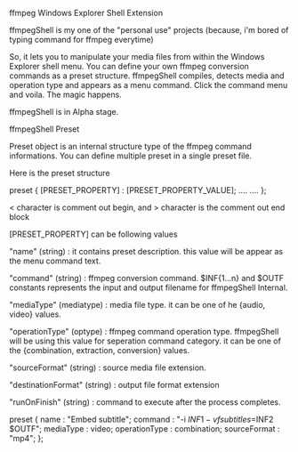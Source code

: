 ffmpeg Windows Explorer Shell Extension

ffmpegShell is my one of the "personal use" projects (because, i'm bored of typing command for ffmpeg everytime) 

So, it lets you to manipulate your media files from within the Windows Explorer shell menu.  You can define your own ffmpeg conversion commands as a preset structure. ffmpegShell compiles, detects media and operation type and appears as a menu command. Click the command menu and voila. The magic happens.

ffmpegShell is in Alpha stage. 


ffmpegShell Preset

Preset object is an internal structure type of the ffmpeg command informations.
You can define multiple preset in a single preset file.

Here is the preset structure



preset 
{
	[PRESET_PROPERTY] : [PRESET_PROPERTY_VALUE];
	 ....
	 ....
};

< character is comment out begin, and > character is the comment out end block

[PRESET_PROPERTY] can be following values

"name" (string) : it contains preset description. this value will be appear as the menu command text.

"command" (string) : ffmpeg conversion command. $INF{1...n} and $OUTF constants represents the input and output filename for ffmpegShell Internal. 


"mediaType" (mediatype) : media file type. it can be one of he {audio, video} values.

"operationType" (optype) : ffmpeg command operation type. ffmpegShell will be using this value for seperation command category. it can be one of the 
{combination, extraction, conversion} values.

"sourceFormat" (string) : source media file extension.

"destinationFormat" (string) : output file format extension

"runOnFinish" (string) : command to execute after the process completes.


preset
{
	name : "Embed subtitle";
	command : "-i $INF1 -vf subtitles=$INF2 $OUTF";
	mediaType : video;
	operationType : combination;
	sourceFormat : "mp4";
};


